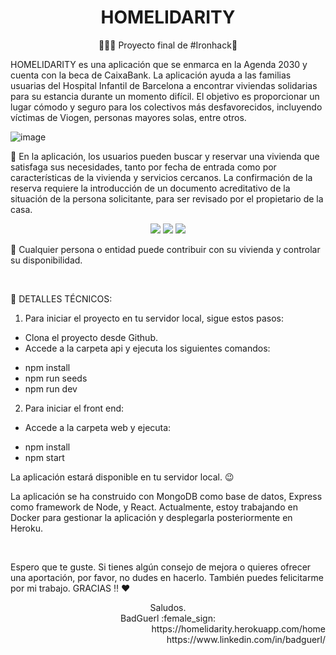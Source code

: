 <div align="center">
<h1>HOMELIDARITY</h1>

:rocket::rocket::rocket: Proyecto final de #Ironhack&#x1F499;
 </div>

HOMELIDARITY es una aplicación que se enmarca en la Agenda 2030 y cuenta con la beca de CaixaBank. La aplicación ayuda a las familias usuarias del Hospital Infantil de Barcelona a encontrar viviendas solidarias para su estancia durante un momento difícil. El objetivo es proporcionar un lugar cómodo y seguro para los colectivos más desfavorecidos, incluyendo víctimas de Viogen, personas mayores solas, entre otros.

![image](https://user-images.githubusercontent.com/69985189/122672624-dad72b00-d1cc-11eb-8138-530e16c0eb38.png)

:large_blue_circle: En la aplicación, los usuarios pueden buscar y reservar una vivienda que satisfaga sus necesidades, tanto por fecha de entrada como por características de la vivienda y servicios cercanos. La confirmación de la reserva requiere la introducción de un documento acreditativo de la situación de la persona solicitante, para ser revisado por el propietario de la casa.


<div align="center">
<img src="https://user-images.githubusercontent.com/69985189/122676529-cc920a80-d1de-11eb-82b0-dca1a76caa99.png"/> <img src="https://user-images.githubusercontent.com/69985189/122676858-1d563300-d1e0-11eb-8f41-ea01ce6d6661.png"/>
<img src="https://user-images.githubusercontent.com/69985189/122676867-2515d780-d1e0-11eb-9679-39a5c5c333af.png"/>
</div>

:large_blue_circle: Cualquier persona o entidad puede contribuir con su vivienda y controlar su disponibilidad.

<br>

:red_circle: DETALLES TÉCNICOS:

1. Para iniciar el proyecto en tu servidor local, sigue estos pasos:
- Clona el proyecto desde Github.
- Accede a la carpeta api y ejecuta los siguientes comandos:
 <ul>
  <li>npm install
  <li>npm run seeds
  <li>npm run dev
 </ul>
  
2. Para iniciar el front end:
- Accede a la carpeta web y ejecuta:
<ul>
  <li>npm install
  <li>npm start
</ul>
 
La aplicación estará disponible en tu servidor local. 😉

   
La aplicación se ha construido con MongoDB como base de datos, Express como framework de Node, y React. Actualmente, estoy trabajando en Docker para gestionar la aplicación y desplegarla posteriormente en Heroku.


<br>

Espero que te guste. Si tienes algún consejo de mejora o quieres ofrecer una aportación, por favor, no dudes en hacerlo. También puedes felicitarme por mi trabajo. GRACIAS ‼️ ♥️

<div align="center"> Saludos.
<br>
BadGuerl :female_sign:</div>

<div align="end">https://homelidarity.herokuapp.com/home</div>
<div align="end">https://www.linkedin.com/in/badguerl/</div>

